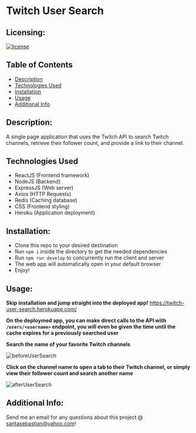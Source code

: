 # Twitch User Search

## Licensing:

[![license](https://img.shields.io/badge/license-MIT-blue)](https://shields.io)

## Table of Contents

* [Description](#description)
* [Technologies Used](#technologies-used)
* [Installation](#installation)
* [Usage](#usage)
* [Additional Info](#additional-info)

## Description:

A single page application that uses the Twitch API to search Twitch channels, retrieve their follower count, and provide a link to their channel.

## Technologies Used

* ReactJS (Frontend framework)
* NodeJS (Backend)
* ExpressJS (Web server)
* Axios (HTTP Requests)
* Redis (Caching database)
* CSS (Frontend styling)
* Heroku (Application deployment)

## Installation:

* Clone this repo to your desired destination
* Run ```npm i``` inside the directory to get the needed dependencies
* Run ```npm run develop``` to concurrently run the client and server
* The web app will automatically open in your default browser
* Enjoy!

## Usage:

**Skip installation and jump straight into the deployed app!**
https://twitch-user-search.herokuapp.com/

**On the deploymed app, you can make direct calls to the API with ```/users/<username>``` endpoint, you will even be given the time until the cache expires for a previously searched user**

**Search the name of your favorite Twitch channels**

![beforeUserSearch](https://user-images.githubusercontent.com/7333111/168503445-1e77d078-a835-494c-9044-0d2852855b8a.png)


**Click on the channel name to open a tab to their Twitch channel, or simply view their follower count and search another name**

![afterUserSearch](https://user-images.githubusercontent.com/7333111/168503461-4f8e6906-b432-4129-8a23-bd3c95e3768f.png)
  

## Additional Info:

Send me an email for any questions about this project @ santasebastian@yahoo.com!
